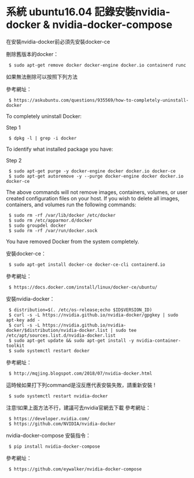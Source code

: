 # 系統 ubuntu16.04 記錄安裝nvidia-docker & nvidia-docker-compose
在安裝nvidia-docker前必須先安裝docker-ce


刪除舊版本的docker：

     $ sudo apt-get remove docker docker-engine docker.io containerd runc
如果無法刪除可以按照下列方法


參考網址：

     $ https://askubuntu.com/questions/935569/how-to-completely-uninstall-docker
To completely uninstall Docker:


Step 1

     $ dpkg -l | grep -i docker
To identify what installed package you have:


Step 2

     $ sudo apt-get purge -y docker-engine docker docker.io docker-ce  
     $ sudo apt-get autoremove -y --purge docker-engine docker docker.io docker-ce  
The above commands will not remove images, containers, volumes, or user created configuration files on your host. If you wish to delete all images, containers, and volumes run the following commands:

     $ sudo rm -rf /var/lib/docker /etc/docker
     $ sudo rm /etc/apparmor.d/docker
     $ sudo groupdel docker
     $ sudo rm -rf /var/run/docker.sock
You have removed Docker from the system completely.

安裝docker-ce：

     $ sudo apt-get install docker-ce docker-ce-cli containerd.io
參考網址：

     $ https://docs.docker.com/install/linux/docker-ce/ubuntu/
安裝nvidia-docker：

     $ distribution=$(. /etc/os-release;echo $ID$VERSION_ID)
     $ curl -s -L https://nvidia.github.io/nvidia-docker/gpgkey | sudo apt-key add -
     $ curl -s -L https://nvidia.github.io/nvidia-docker/$distribution/nvidia-docker.list | sudo tee /etc/apt/sources.list.d/nvidia-docker.list
     $ sudo apt-get update && sudo apt-get install -y nvidia-container-toolkit
     $ sudo systemctl restart docker
參考網址：

     $ http://mqjing.blogspot.com/2018/07/nvidia-docker.html
這時候如果打下列command是沒反應代表安裝失敗，請重新安裝 !

     $ sudo systemctl restart nvidia-docker
注意!如果上面方法不行，建議可去nvidia官網去下載
參考網址：

     $ https://developer.nvidia.com/
     $ https://github.com/NVIDIA/nvidia-docker

nvidia-docker-compose
安裝指令：

     $ pip install nvidia-docker-compose
參考網址：

     $ https://github.com/eywalker/nvidia-docker-compose
